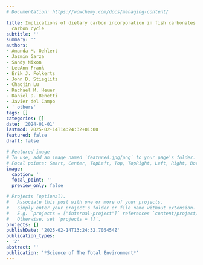 ```yaml
---
# Documentation: https://wowchemy.com/docs/managing-content/

title: Implications of dietary carbon incorporation in fish carbonates for the global
  carbon cycle
subtitle: ''
summary: ''
authors:
- Amanda M. Oehlert
- Jazmin Garza
- Sandy Nixon
- LeeAnn Frank
- Erik J. Folkerts
- John D. Stieglitz
- Chaojin Lu
- Rachael M. Heuer
- Daniel D. Benetti
- Javier del Campo
- ' others'
tags: []
categories: []
date: '2024-01-01'
lastmod: 2025-02-14T14:24:32+01:00
featured: false
draft: false

# Featured image
# To use, add an image named `featured.jpg/png` to your page's folder.
# Focal points: Smart, Center, TopLeft, Top, TopRight, Left, Right, BottomLeft, Bottom, BottomRight.
image:
  caption: ''
  focal_point: ''
  preview_only: false

# Projects (optional).
#   Associate this post with one or more of your projects.
#   Simply enter your project's folder or file name without extension.
#   E.g. `projects = ["internal-project"]` references `content/project/deep-learning/index.md`.
#   Otherwise, set `projects = []`.
projects: []
publishDate: '2025-02-14T13:24:32.705454Z'
publication_types:
- '2'
abstract: ''
publication: '*Science of The Total Environment*'
---
```

